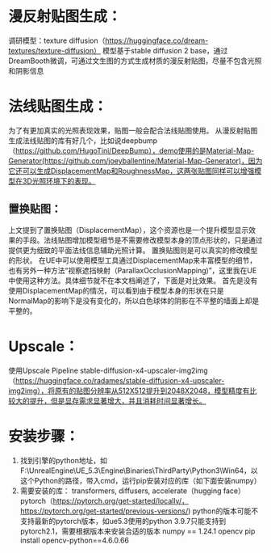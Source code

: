# 漫反射贴图生成：
调研模型：texture diffusion（https://huggingface.co/dream-textures/texture-diffusion）
模型基于stable diffusion 2 base，通过DreamBooth微调，可通过文生图的方式生成材质的漫反射贴图，尽量不包含光照和阴影信息

# 法线贴图生成：
为了有更加真实的光照表现效果，贴图一般会配合法线贴图使用。
从漫反射贴图生成法线贴图的库有好几个，比如说deepbump（https://github.com/HugoTini/DeepBump），demo使用的是Material-Map-Generator(https://github.com/joeyballentine/Material-Map-Generator)，因为它还可以生成DisplacementMap和RoughnessMap，这两张贴图同样可以增强模型在3D光照环境下的表现。

## 置换贴图：
上文提到了置换贴图（DisplacementMap），这个资源也是一个提升模型显示效果的手段。法线贴图增加模型细节是不需要修改模型本身的顶点形状的，只是通过提供更为细致的平面法线信息辅助光照计算。
置换贴图则是可以真实的修改模型的形状。
在UE中可以使用模型工具通过DisplacementMap来丰富模型的细节，也有另外一种方法“视察遮挡映射（ParallaxOcclusionMapping)”，这里我在UE中使用这种方法。具体细节就不在本文档阐述了，下面是对比效果。
首先是没有使用DisplacementMap的情况，可以看到由于模型本身的形状在只是NormalMap的影响下是没有变化的，所以白色球体的阴影在不平整的墙面上却是平整的。

# Upscale：
使用Upscale Pipeline stable-diffusion-x4-upscaler-img2img（https://huggingface.co/radames/stable-diffusion-x4-upscaler-img2img），将原有的贴图分辨率从512X512提升到2048X2048，模型精度有比较大的提升，但是显存需求显著增大，并且消耗时间显著增长。

# 安装步骤：
  1. 找到引擎的python地址，如F:\UnrealEngine\UE_5.3\Engine\Binaries\ThirdParty\Python3\Win64，以这个Python的路径，带入cmd，运行pip安装对应的库（如下面安装numpy）
  2. 需要安装的库：
    transformers, diffusers, accelerate（hugging face）
    pytorch（https://pytorch.org/get-started/locally/， https://pytorch.org/get-started/previous-versions/)
    python的版本可能不支持最新的pytorch版本，如ue5.3使用的python 3.9.7只能支持到pytorch2.1，需要根据版本来安装合适的版本
    numpy == 1.24.1
    opencv pip install opencv-python==4.6.0.66
    

